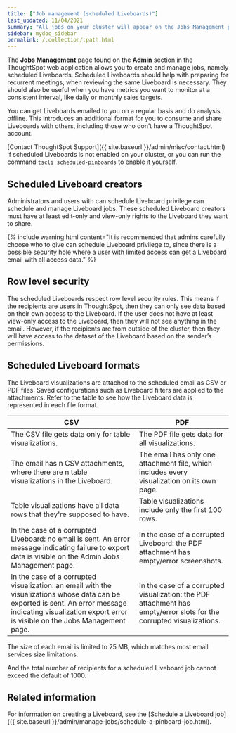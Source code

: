 ```yaml
---
title: ["Job management (scheduled Liveboards)"]
last_updated: 11/04/2021
summary: "All jobs on your cluster will appear on the Jobs Management page. You can also view jobs for individual Liveboards under the Liveboard Actions dropdown."
sidebar: mydoc_sidebar
permalink: /:collection/:path.html
---
```


The **Jobs Management** page found on the **Admin** section in the ThoughtSpot web application allows you to create and manage jobs, namely scheduled Liveboards. Scheduled Liveboards should help with preparing for recurrent meetings, when reviewing the same Liveboard is necessary. They should also be useful when you have metrics you want to monitor at a consistent interval, like daily or monthly sales targets.

You can get Liveboards emailed to you on a regular basis and do analysis offline.
This introduces an additional format for you to consume and share Liveboards with others, including those who don’t have a ThoughtSpot account.

[Contact ThoughtSpot Support]({{ site.baseurl }}/admin/misc/contact.html) if scheduled Liveboards is not enabled on your cluster, or you can run the command `tscli scheduled-pinboards` to enable it yourself.

## Scheduled Liveboard creators

Administrators and users with can schedule Liveboard privilege can schedule and manage Liveboard jobs. These scheduled Liveboard creators must have at least edit-only and view-only rights to the Liveboard they want to share.

{% include warning.html content="It is recommended that admins carefully choose who to give can schedule Liveboard privilege to, since there is a possible security hole where a user with limited access can get a Liveboard email with all access data." %}

## Row level security

The scheduled Liveboards respect row level security rules. This means if the recipients are users in ThoughtSpot, then they can only see data based on their own access to the Liveboard. If the user does not have at least view-only access to the Liveboard, then they will not see anything in the email. However, if the recipients are from outside of the cluster, then they will have access to the dataset of the Liveboard based on the sender’s permissions.

## Scheduled Liveboard formats

The Liveboard visualizations are attached to the scheduled email as CSV or PDF files. Saved configurations such as Liveboard filters are applied to the attachments. Refer to the table to see how the Liveboard data is represented in each file format.

|CSV|PDF|
|---|---|
|The CSV file gets data only for table visualizations.|The PDF file gets data for all visualizations.|
|The email has n CSV attachments, where there are n table visualizations in the Liveboard.|The email has only one attachment file, which includes every visualization on its own page.|
|Table visualizations have all data rows that they're supposed to have.|Table visualizations include only the first 100 rows.|
|In the case of a corrupted Liveboard: no email is sent. An error message indicating failure to export data is visible on the Admin Jobs Management page.|In the case of a corrupted Liveboard: the PDF attachment has empty/error screenshots.|
|In the case of a corrupted visualization: an email with the visualizations whose data can be exported is sent. An error message indicating visualization export error is visible on the Jobs Management page.|In the case of a corrupted visualization: the PDF attachment has empty/error slots for the corrupted visualizations.|

The size of each email is limited to 25 MB, which matches most email services size limitations.

And the total number of recipients for a scheduled Liveboard job cannot exceed the default of 1000.

## Related information

For information on creating a Liveboard, see the [Schedule a Liveboard job]({{ site.baseurl }}/admin/manage-jobs/schedule-a-pinboard-job.html).
